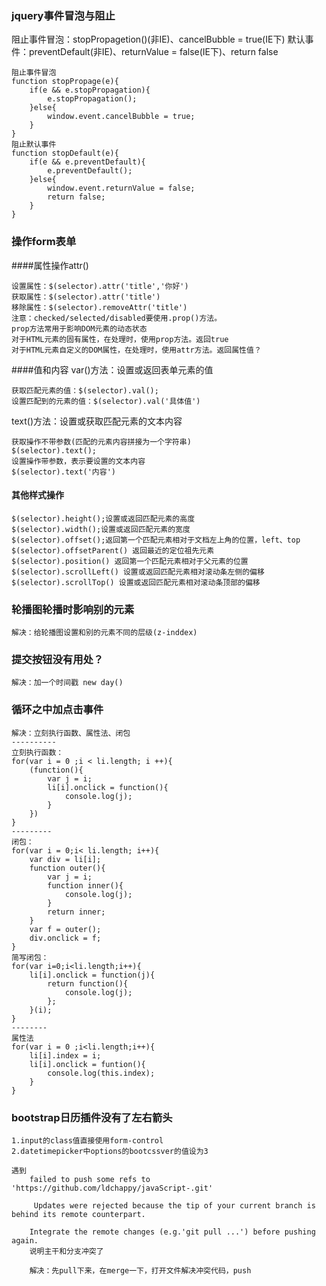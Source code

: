### jquery事件冒泡与阻止
阻止事件冒泡：stopPropagetion()(非IE)、cancelBubble = true(IE下)
默认事件：preventDefault(非IE)、returnValue = false(IE下)、return false
~~~
阻止事件冒泡
function stopPropage(e){
    if(e && e.stopPropagation){
        e.stopPropagation();
    }else{
        window.event.cancelBubble = true;
    }
}
阻止默认事件
function stopDefault(e){
    if(e && e.preventDefault){
        e.preventDefault();
    }else{
        window.event.returnValue = false;
        return false;
    }
}
~~~
### 操作form表单
####属性操作attr()
~~~
设置属性：$(selector).attr('title','你好')
获取属性：$(selector).attr('title')
移除属性：$(selector).removeAttr('title')
注意：checked/selected/disabled要使用.prop()方法。
prop方法常用于影响DOM元素的动态状态
对于HTML元素的固有属性，在处理时，使用prop方法。返回true
对于HTML元素自定义的DOM属性，在处理时，使用attr方法。返回属性值？
~~~
####值和内容
var()方法：设置或返回表单元素的值
~~~
获取匹配元素的值：$(selector).val();
设置匹配到的元素的值：$(selector).val('具体值')
~~~
text()方法：设置或获取匹配元素的文本内容
~~~
获取操作不带参数(匹配的元素内容拼接为一个字符串)
$(selector).text();
设置操作带参数，表示要设置的文本内容
$(selector).text('内容')
~~~
#### 其他样式操作
~~~
$(selector).height();设置或返回匹配元素的高度
$(selector).width();设置或返回匹配元素的宽度
$(selector).offset();返回第一个匹配元素相对于文档左上角的位置，left、top
$(selector).offsetParent() 返回最近的定位祖先元素
$(selector).position() 返回第一个匹配元素相对于父元素的位置
$(selector).scrollLeft() 设置或返回匹配元素相对滚动条左侧的偏移
$(selector).scrollTop() 设置或返回匹配元素相对滚动条顶部的偏移
~~~
### 轮播图轮播时影响别的元素
~~~
解决：给轮播图设置和别的元素不同的层级(z-inddex)
~~~
### 提交按钮没有用处？
~~~
解决：加一个时间戳 new day()
~~~
### 循环之中加点击事件
~~~
解决：立刻执行函数、属性法、闭包
----------
立刻执行函数：
for(var i = 0 ;i < li.length; i ++){
    (function(){
        var j = i;
        li[i].onclick = function(){
            console.log(j);
        }
    })
}
---------
闭包：
for(var i = 0;i< li.length; i++){
    var div = li[i];
    function outer(){
        var j = i;
        function inner(){
            console.log(j);
        }
        return inner;
    }
    var f = outer();
    div.onclick = f;
}
简写闭包：
for(var i=0;i<li.length;i++){
    li[i].onclick = function(j){
        return function(){
            console.log(j);
        };
    }(i);
}
--------
属性法
for(var i = 0 ;i<li.length;i++){
    li[i].index = i;
    li[i].onclick = funtion(){
        console.log(this.index);
    }
}
~~~
### bootstrap日历插件没有了左右箭头
~~~
1.input的class值直接使用form-control
2.datetimepicker中options的bootcssver的值设为3
~~~

~~~
遇到
    failed to push some refs to 'https://github.com/ldchappy/javaScript-.git'

     Updates were rejected because the tip of your current branch is behind its remote counterpart.

    Integrate the remote changes (e.g.'git pull ...') before pushing again.
    说明主干和分支冲突了

    解决：先pull下来，在merge一下，打开文件解决冲突代码，push
~~~

~~~

~~~

~~~

~~~

~~~

~~~

~~~

~~~

~~~

~~~

~~~

~~~

~~~

~~~

~~~

~~~

~~~

~~~

~~~

~~~

~~~

~~~

~~~

~~~

~~~

~~~

~~~

~~~

~~~

~~~

~~~

~~~

~~~

~~~

~~~

~~~

~~~

~~~

~~~

~~~

~~~

~~~

~~~

~~~

~~~

~~~

~~~

~~~

~~~

~~~

~~~

~~~

~~~

~~~

~~~

~~~

~~~

~~~

~~~

~~~

~~~

~~~
